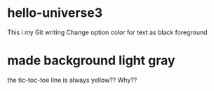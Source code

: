 # hello-universe3
This i my Git writing
Change option color for text as black foreground
# made background light gray
the tic-toc-toe line is always yellow??
Why??


